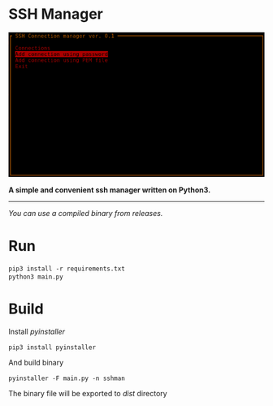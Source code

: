 # SSH Manager
![Main menu](https://github.com/Yarosvet/SSH-Manager/raw/master/screenshots/menu.png)

**A simple and convenient ssh manager written on Python3.**
___
*You can use a compiled binary from releases.*
# Run
```
pip3 install -r requirements.txt
python3 main.py
```
# Build
Install *pyinstaller*
```
pip3 install pyinstaller
```
And build binary
```
pyinstaller -F main.py -n sshman
```
The binary file will be exported to *dist* directory